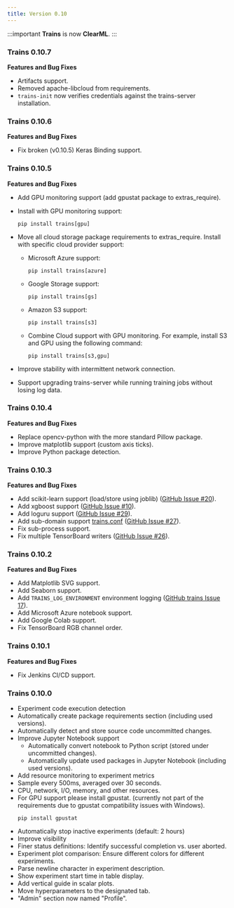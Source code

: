 ```yaml
---
title: Version 0.10
---
```


:::important 
**Trains** is now **ClearML**.
:::

### Trains 0.10.7

**Features and Bug Fixes**

* Artifacts support.
* Removed apache-libcloud from requirements.
* `trains-init` now verifies credentials against the trains-server installation.


### Trains 0.10.6

**Features and Bug Fixes**

* Fix broken (v0.10.5) Keras Binding support.


### Trains 0.10.5

**Features and Bug Fixes**

* Add GPU monitoring support (add gpustat package to extras_require).
* Install with GPU monitoring support: 
  ```
  pip install trains[gpu]
  ```      
* Move all cloud storage package requirements to extras_require. Install with specific cloud provider support:

    * Microsoft Azure support: 
      ```
      pip install trains[azure]
      ```  
    * Google Storage support: 
      ```
      pip install trains[gs]
      ```  
    * Amazon S3 support: 
      ```
      pip install trains[s3]
      ```  
    * Combine Cloud support with GPU monitoring. For example, install S3 and GPU using the following command:
      ```
      pip install trains[s3,gpu]
      ```
* Improve stability with intermittent network connection.
* Support upgrading trains-server while running training jobs without losing log data.

### Trains 0.10.4

**Features and Bug Fixes**

* Replace opencv-python with the more standard Pillow package.
* Improve matplotlib support (custom axis ticks).
* Improve Python package detection.


### Trains 0.10.3

**Features and Bug Fixes**

* Add scikit-learn support (load/store using joblib) ([GitHub Issue #20](https://github.com/allegroai/trains/issues/20)).
* Add xgboost support ([GitHub Issue #10](https://github.com/allegroai/trains/issues/10)).
* Add loguru support ([GitHub Issue #29](https://github.com/allegroai/trains/issues/29)).
* Add sub-domain support [trains.conf](https://github.com/allegroai/trains/blob/master/docs/trains.conf#L3) ([GitHub Issue #27](https://github.com/allegroai/trains/issues/27)).
* Fix sub-process support.
* Fix multiple TensorBoard writers ([GitHub Issue #26](https://github.com/allegroai/trains/issues/26)).

### Trains 0.10.2

**Features and Bug Fixes**

* Add Matplotlib SVG support.
* Add Seaborn support.
* Add `TRAINS_LOG_ENVIRONMENT` environment logging ([GitHub trains Issue 17](https://github.com/allegroai/trains/issues/17#issuecomment-507398767)).
* Add Microsoft Azure notebook support.
* Add Google Colab support.
* Fix TensorBoard RGB channel order.

### Trains 0.10.1

**Features and Bug Fixes**

* Fix Jenkins CI/CD support.


### Trains 0.10.0

* Experiment code execution detection
* Automatically create package requirements section (including used versions).
* Automatically detect and store source code uncommitted changes.
* Improve Jupyter Notebook support
  * Automatically convert notebook to Python script (stored under uncommitted changes).
  * Automatically update used packages in Jupyter Notebook (including used versions).
* Add resource monitoring to experiment metrics
* Sample every 500ms, averaged over 30 seconds.
* CPU, network, I/O, memory, and other resources.
* For GPU support please install gpustat.
(currently not part of the requirements due to gpustat compatibility issues with Windows).
  ``` 
  pip install gpustat
  ```
* Automatically stop inactive experiments (default: 2 hours)
* Improve visibility 
* Finer status definitions: Identify successful completion vs. user aborted.
* Experiment plot comparison: Ensure different colors for different experiments.
* Parse newline character in experiment description.
* Show experiment start time in table display.
* Add vertical guide in scalar plots.
* Move hyperparameters to the designated tab.
* "Admin" section now named "Profile".
      